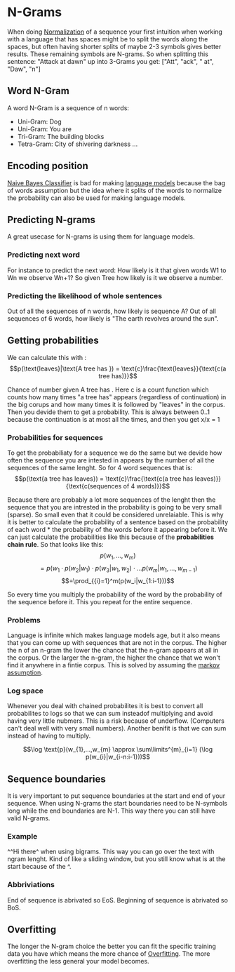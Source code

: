 # N-Grams
When doing [Normalization](../Data/Normalization.md) of a sequence your first intuition when working with a language that has spaces might be to split the words along the spaces, but often having shorter splits of maybe 2-3 symbols gives better results. These remaining symbols are N-grams. So when splitting this sentence: "Attack at dawn" up into 3-Grams you get:  ["Att", "ack", " at", "Daw", "n"]

## Word N-Gram
A word N-Gram is a sequence of n words:
- Uni-Gram: Dog
- Uni-Gram: You are 
- Tri-Gram: The building blocks 
- Tetra-Gram: City of shivering darkness 
...


## Encoding position
[Naive Bayes Classifier](../Classification/Native%20baiyes/Naive%20Bayes%20Classifier.md) is bad for making [language models](../Prediction/Language%20Modeling.md) because the bag of words assumption but the idea where it splits of the words to normalize the probability can also be used for making language models. 

## Predicting N-grams
A great usecase for N-grams is using them for language models. 

### Predicting next word
For instance to predict the next word: How likely is it that given words W1 to Wn we observe Wn+1? So given Tree how likely is it we observe a number. 

### Predicting the likelihood of whole sentences
Out of all the sequences of n words, how likely is sequence A? Out of all sequences of 6 words, how likely is "The earth revolves around the sun". 

## Getting probabilities 

We can calculate this with : $$p(\text{leaves}|\text{A tree has }) = \text{c}\frac{\text{leaves}}{\text{c(a tree has)}}$$

Chance of number given A tree has . Here c is a count function which counts how many times "a tree has" appears (regardless of continuation) in the big corups and how many times it is followed by "leaves" in the corpus. Then you devide them to get a probability. This is always between 0..1 because the continuation is at most all the times, and then you get x/x = 1


### Probabilities for sequences 
To get the probabiliaty for a sequence we do the same but we devide how often the sequence you are intested in appears by the number of all the sequences of the same lenght. So for 4 word sequences that is: $$p(\text{a tree has leaves}) = \text{c}\frac{\text{c(a tree has leaves)}}{\text{c(sequences of 4 words)}}$$

Because there are probably a lot more sequences of the lenght then the sequence that you are intrested in the probability is going to be very small (sparse). So small even that it could be considered unrelaiable. This is why it is better to calculate the probability of a sentence based on the probability of each word * the probability of the words before it appearing before it. We can just calculate the probabilities like this because of the **probabilities chain rule**. So that looks like this: $$p(w_{1},...,w_{m})$$ $$= p(w_{1} \cdot p(w_2|w_{1}) \cdot p(w_3|w_{1},w_{2}) \cdot ... p(w_{m}|w_1,...,w_{m-1})$$ $$=\prod_{{i}=1}^m(p(w_i|w_{1:i-1}))$$

So every time you multiply the probability of the word by the probability of the sequence before it. This you repeat for the entire sequence. 

### Problems 
Language is infinite which makes language models age, but it also means that you can come up with sequences that are not in the corpus. The higher the n of an n-gram the lower the chance that the n-gram appears at all in the corpus. Or the larger the n-gram, the higher the chance that we won't find it anywhere in a fintie corpus. This is solved by assuming the [markov assumption](../Prediction/markov%20assumption.md).

### Log space
Whenever you deal with chained probabilites it is best to convert all probabilites to logs so that we can sum insteadof multiplying and avoid having very little nubmers. This is a risk because of underflow. (Computers can't deal well with very small numbers). Another benifit is that we can sum instead of having to multiply. 

$$\log \text{p}(w_{1},...,w_{m} \approx \sum\limits^{m}_{i=1} (\log p(w_{i}|w_{i-n:i-1}))$$


## Sequence boundaries
It is very important to put sequence boundaries at the start and end of your sequence. When using N-grams the start boundaries need to be N-symbols long while the end boundaries are N-1. This way there you can still have valid N-grams. 

### Example
^^Hi there^ when using bigrams. This way you can go over the text with ngram lenght. Kind of like a sliding window, but you still know what is at the start because of the ^. 

### Abbriviations 

End of sequence is abrivated so EoS. 
Beginning of sequence is abrivated so BoS. 

## Overfitting
The longer the N-gram choice the better you can fit the specific training data you have which means the more chance of [Overfitting](../Prediction/Overfitting.md). The more overfitting the less general your model becomes. 

